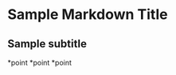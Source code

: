 Sample Markdown Title
  =====================

  Sample subtitle
  ----------------

  *point
  *point
  *point